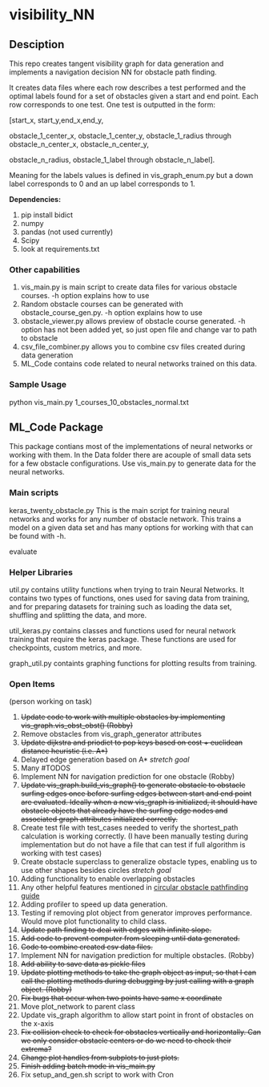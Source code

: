 # visibility_NN

## Desciption
This repo creates tangent visibility graph for data generation and implements a navigation decision NN for obstacle path finding.

It creates data files where each row describes a test performed and the optimal labels found for a set of obstacles given a start and end point.  Each row corresponds to one test.  One test is outputted in the form: 

[start_x, start_y,end_x,end_y,

obstacle_1_center_x, obstacle_1_center_y, obstacle_1_radius through obstacle_n_center_x, obstacle_n_center_y, 

obstacle_n_radius, obstacle_1_label through obstacle_n_label].

Meaning for the labels values is defined in vis_graph_enum.py but a down label corresponds to 0 and an up label corresponds to 1. 

**Dependencies:**
1. pip install bidict
2. numpy
3. pandas (not used currently)
4. Scipy
5. look at requirements.txt

### Other capabilities
1. vis_main.py is main script to create data files for various obstacle courses.  -h option explains how to use
2. Random obstacle courses can be generated with obstacle_course_gen.py. -h option explains how to use
3. obstacle_viewer.py allows preview of obstacle course generated.  -h option has not been added yet, so just open file and change var to path to obstacle
4. csv_file_combiner.py allows you to combine csv files created during data generation
5. ML_Code contains code related to neural networks trained on this data.

### Sample Usage
python vis_main.py 1_courses_10_obstacles_normal.txt

## ML_Code Package
This package contians most of the implementations of neural networks or working with them.  In the Data folder there are acouple of small data sets for a few obstacle configurations.  Use vis_main.py to generate data for the neural networks.

### Main scripts
keras_twenty_obstacle.py  This is the main script for training neural networks and works for any number of obstacle network.  This trains a model on a given data set and has many options for working with that can be found with -h.

evaluate

### Helper Libraries
util.py contains utility functions when trying to train Neural Networks.  It contains two types of functions, ones used for saving data from training, and for preparing datasets for training such as loading the data set, shuffling and splitting the data, and more.

util_keras.py contains classes and functions used for neural network training that require the keras package.  These functions are used for checkpoints, custom metrics, and more.

graph_util.py containts graphing functions for plotting results from training.




### Open Items

(person working on task)
1. ~~Update code to work with multiple obstacles by implementing vis_graph.vis_obst_obst() (Robby)~~
2. Remove obstacles from vis_graph_generator attributes
3. ~~Update dijkstra and priodict to pop keys based on cost + euclidean distance heuristic (i.e. A*)~~
4. Delayed edge generation based on A* _stretch goal_
5. Many #TODOS
6. Implement NN for navigation prediction for one obstacle (Robby)
7. ~~Update vis_graph.build_vis_graph() to generate obstacle to obstacle surfing edges once before surfing edges between start and end point are evaluated.  Ideally when a new vis_graph is initialized, it should have obstacle objects that already have the surfing edge nodes and associated graph attributes initialized correctly.~~
8. Create test file with test_cases needed to verify the shortest_path calculation is working correctly. (I have been manually testing during implementation but do not have a file that can test if full algorithm is working with test cases)
9. Create obstacle superclass to generalize obstacle types, enabling us to use other shapes besides circles _stretch goal_
10. Adding functionality to enable overlapping obstacles
11. Any other helpful features mentioned in [circular obstacle pathfinding guide](https://redblobgames.github.io/circular-obstacle-pathfinding/)
12. Adding profiler to speed up data generation.
13. Testing if removing plot object from generator improves performance. Would move plot functionality to child class.
14. ~~Update path finding to deal with edges with infinite slope.~~
15. ~~Add code to prevent computer from sleeping until data generated.~~
16. ~~Code to combine created csv data files.~~
17. Implement NN for navigation prediction for multiple obstacles. (Robby)
18. ~~Add ability to save data as pickle files~~
19. ~~Update plotting methods to take the graph object as input, so that I can call the plotting methods during debugging by just calling with a graph object. (Robby)~~
20. ~~Fix bugs that occur when two points have same x coordinate~~
21. Move plot_network to parent class
22. Update vis_graph algorithm to allow start point in front of obstacles on the x-axis
23. ~~Fix collision check to check for obstacles vertically and horizontally.  Can we only consider obstacle centers or do we need to check their extrema?~~
24. ~~Change plot handles from subplots to just plots.~~
25. ~~Finish adding batch mode in vis_main.py~~
26. Fix setup_and_gen.sh script to work with Cron

